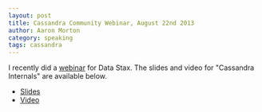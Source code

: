 ```yaml
---
layout: post
title: Cassandra Community Webinar, August 22nd 2013
author: Aaron Morton
category: speaking
tags: cassandra
---
```


I recently did a  [webinar](http://www.planetcassandra.org/Learn/CassandraCommunityWebinars) for Data Stax. The slides and video for "Cassandra Internals" are available below.

* [Slides](http://www.slideshare.net/aaronmorton/cassandra-community-webinar-august-2013-cassandra-internals)
* [Video](http://www.youtube.com/watch?v=vYSlkFA1K4E)
